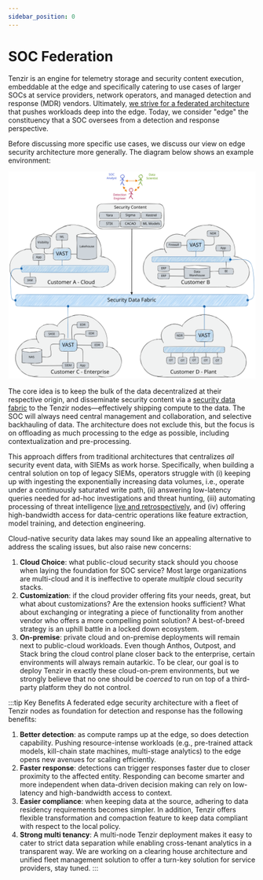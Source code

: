 ```yaml
---
sidebar_position: 0
---
```


# SOC Federation

Tenzir is an engine for telemetry storage and security content execution,
embeddable at the edge and specifically catering to use cases of larger SOCs at
service providers, network operators, and managed detection and response (MDR)
vendors. Ultimately, [we strive for a federated
architecture](../vision.md) that pushes workloads deep into the edge.
Today, we consider "edge" the constituency that a SOC oversees from a detection
and response perspective.

Before discussing more specific use cases, we discuss our view on edge security
architecture more generally. The diagram below shows an example environment:

![Edge Nodes](edge-nodes.excalidraw.svg)

The core idea is to keep the bulk of the data decentralized at their respective
origin, and disseminate security content via a [security data
fabric](../vision.md#security-data-fabric) to the Tenzir
nodes—effectively shipping compute to the data. The SOC will always need central
management and collaboration, and selective backhauling of data. The
architecture does not exclude this, but the focus is on offloading as much
processing to the edge as possible, including contextualization and
pre-processing.

This approach differs from traditional architectures that centralizes *all*
security event data, with SIEMs as work horse. Specifically, when building a
central solution on top of legacy SIEMs, operators struggle with (i) keeping up
with ingesting the exponentially increasing data volumes, i.e., operate under a
continuously saturated write path, (ii) answering low-latency queries needed for
ad-hoc investigations and threat hunting, (iii) automating processing of threat
intelligence [live and retrospectively](unified-detection), and (iv)
offering high-bandwidth access for data-centric operations like feature
extraction, model training, and detection engineering.

Cloud-native security data lakes may sound like an appealing alternative to
address the scaling issues, but also raise new concerns:

1. **Cloud Choice**: what public-cloud security stack should you choose when
   laying the foundation for SOC service? Most large organizations are
   multi-cloud and it is ineffective to operate *multiple* cloud security
   stacks.
2. **Customization**: if the cloud provider offering fits your needs, great, but
   what about customizations? Are the extension hooks sufficient? What about
   exchanging or integrating a piece of functionality from another vendor who
   offers a more compelling point solution? A best-of-breed strategy is an
   uphill battle in a locked down ecosystem.
3. **On-premise**: private cloud and on-premise deployments will remain next to
   public-cloud workloads. Even though Anthos, Outpost, and Stack bring the
   cloud control plane closer back to the enterprise, certain environments will
   always remain autarkic. To be clear, our goal is to deploy Tenzir in exactly
   these cloud-on-prem environments, but we strongly believe that no one should
   be *coerced* to run on top of a third-party platform they do not control.

:::tip Key Benefits
A federated edge security architecture with a fleet of Tenzir nodes as
foundation for detection and response has the following benefits:

1. **Better detection**: as compute ramps up at the edge, so does detection
   capability. Pushing resource-intense workloads (e.g., pre-trained attack
   models, kill-chain state machines, multi-stage analytics) to the edge opens
   new avenues for scaling efficiently.
2. **Faster response**: detections can trigger responses faster due to closer
   proximity to the affected entity. Responding can become smarter and more
   independent when data-driven decision making can rely on low-latency and
   high-bandwidth access to context.
3. **Easier compliance**: when keeping data at the source, adhering to data
   residency requirements becomes simpler. In addition, Tenzir offers flexible
   transformation and compaction feature to keep data compliant with respect to
   the local policy.
4. **Strong multi tenancy**: A multi-node Tenzir deployment makes it easy to
   cater to strict data separation while enabling cross-tenant analytics in a
   transparent way. We are working on a clearing house architecture and unified
   fleet management solution to offer a turn-key solution for service providers,
   stay tuned.
:::
